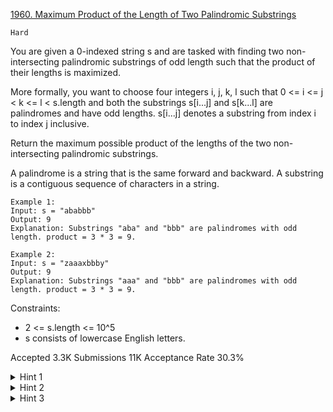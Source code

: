 [1960. Maximum Product of the Length of Two Palindromic Substrings](https://leetcode.com/problems/maximum-product-of-the-length-of-two-palindromic-substrings/)

`Hard`

You are given a 0-indexed string s and are tasked with finding two non-intersecting palindromic substrings of odd length such that the product of their lengths is maximized.

More formally, you want to choose four integers i, j, k, l such that 0 <= i <= j < k <= l < s.length and both the substrings s[i...j] and s[k...l] are palindromes and have odd lengths. s[i...j] denotes a substring from index i to index j inclusive.

Return the maximum possible product of the lengths of the two non-intersecting palindromic substrings.

A palindrome is a string that is the same forward and backward. A substring is a contiguous sequence of characters in a string.

```
Example 1:
Input: s = "ababbb"
Output: 9
Explanation: Substrings "aba" and "bbb" are palindromes with odd length. product = 3 * 3 = 9.

Example 2:
Input: s = "zaaaxbbby"
Output: 9
Explanation: Substrings "aaa" and "bbb" are palindromes with odd length. product = 3 * 3 = 9.
``` 

Constraints:

- 2 <= s.length <= 10^5
- s consists of lowercase English letters.

Accepted
3.3K
Submissions
11K
Acceptance Rate
30.3%

<details>
<summary>Hint 1</summary>

You can use Manacher's algorithm to get the maximum palindromic substring centered at each index

</details>
<details>
<summary>Hint 2</summary>

After using Manacher's for each center use a line sweep from the center to the left and from the center to the right to find for each index the farthest center to it with distance ≤ palin[center]

</details>
<details>
<summary>Hint 3</summary>

After that, find the maximum palindrome size for each prefix in the string and for each suffix and the answer would be max(prefix[i] * suffix[i + 1])

</details>